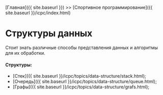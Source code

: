 [Главная]({{ site.baseurl }}) >> [Спортивное программирование]({{ site.baseurl }}/icpc/index.html)

# Структуры данных

Стоит знать различные способы представления данных и алгоритмы для их обработки.

#### Структуры:
* [Стек]({{ site.baseurl }}/icpc/topics/data-structure/stack.html);
* [Очередь]({{ site.baseurl }}/icpc/topics/data-structure/queue.html);
* [Графы]({{ site.baseurl }}/icpc/topics/data-structure/grafs.html);